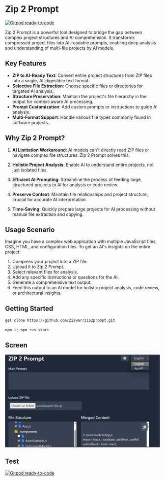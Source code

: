 # Zip 2 Prompt

[![Gitpod ready-to-code](https://img.shields.io/badge/Gitpod-ready--to--code-blue?logo=gitpod)](https://gitpod.io/#https://github.com/Zizwar/zip2prompt)

Zip 2 Prompt is a powerful tool designed to bridge the gap between complex project structures and AI comprehension. It transforms compressed project files into AI-readable prompts, enabling deep analysis and understanding of multi-file projects by AI models.


## Key Features

- **ZIP to AI-Ready Text**: Convert entire project structures from ZIP files into a single, AI-digestible text format.
- **Selective File Extraction**: Choose specific files or directories for targeted AI analysis.
- **Structure Preservation**: Maintain the project's file hierarchy in the output for context-aware AI processing.
- **Prompt Customization**: Add custom prompts or instructions to guide AI analysis.
- **Multi-Format Support**: Handle various file types commonly found in software projects.

## Why Zip 2 Prompt?

1. **AI Limitation Workaround**: AI models can't directly read ZIP files or navigate complex file structures. Zip 2 Prompt solves this.

2. **Holistic Project Analysis**: Enable AI to understand entire projects, not just isolated files.

3. **Efficient AI Prompting**: Streamline the process of feeding large, structured projects to AI for analysis or code review.

4. **Preserve Context**: Maintain file relationships and project structure, crucial for accurate AI interpretation.

5. **Time-Saving**: Quickly prepare large projects for AI processing without manual file extraction and copying.

## Usage Scenario

Imagine you have a complex web application with multiple JavaScript files, CSS, HTML, and configuration files. To get an AI's insights on the entire project:

1. Compress your project into a ZIP file.
2. Upload it to Zip 2 Prompt.
3. Select relevant files for analysis.
4. Add any specific instructions or questions for the AI.
5. Generate a comprehensive text output.
6. Feed this output to an AI model for holistic project analysis, code review, or architectural insights.

## Getting Started
```bash
get clone https://github.com/Zizwar/zip2prompt.git
```
```bash
npm i; npm run start
```

## Screen
![zip2prompt](https://raw.githubusercontent.com/Zizwar/zip2prompt/main/screen/image.png)

## Test

[![Gitpod ready-to-code](https://img.shields.io/badge/Gitpod-ready--to--code-blue?logo=gitpod)](https://gitpod.io/#https://github.com/Zizwar/zip2prompt)